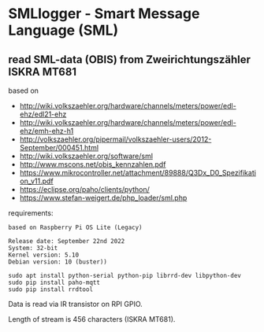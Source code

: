 # SMLlogger - Smart Message Language (SML)
## read SML-data (OBIS) from Zweirichtungszähler ISKRA MT681

based on 
- http://wiki.volkszaehler.org/hardware/channels/meters/power/edl-ehz/edl21-ehz
- http://wiki.volkszaehler.org/hardware/channels/meters/power/edl-ehz/emh-ehz-h1
- http://volkszaehler.org/pipermail/volkszaehler-users/2012-September/000451.html
- http://wiki.volkszaehler.org/software/sml
- http://www.mscons.net/obis_kennzahlen.pdf
- https://www.mikrocontroller.net/attachment/89888/Q3Dx_D0_Spezifikation_v11.pdf
- https://eclipse.org/paho/clients/python/
- https://www.stefan-weigert.de/php_loader/sml.php

requirements:
```
based on Raspberry Pi OS Lite (Legacy)

Release date: September 22nd 2022
System: 32-bit
Kernel version: 5.10
Debian version: 10 (buster))

sudo apt install python-serial python-pip librrd-dev libpython-dev
sudo pip install paho-mqtt
sudo pip install rrdtool
```
Data is read via IR transistor on RPI GPIO.

Length of stream is 456 characters (ISKRA MT681).
